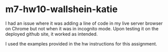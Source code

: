 # m7-hw10-wallshein-katie

I had an issue where it was adding a line of code in my live server browser on Chrome but not when it was in incognito mode. Upon testing it on the deployed github site, it worked as intended. 

I used the examples provided in the hw instructions for this assignment. 
